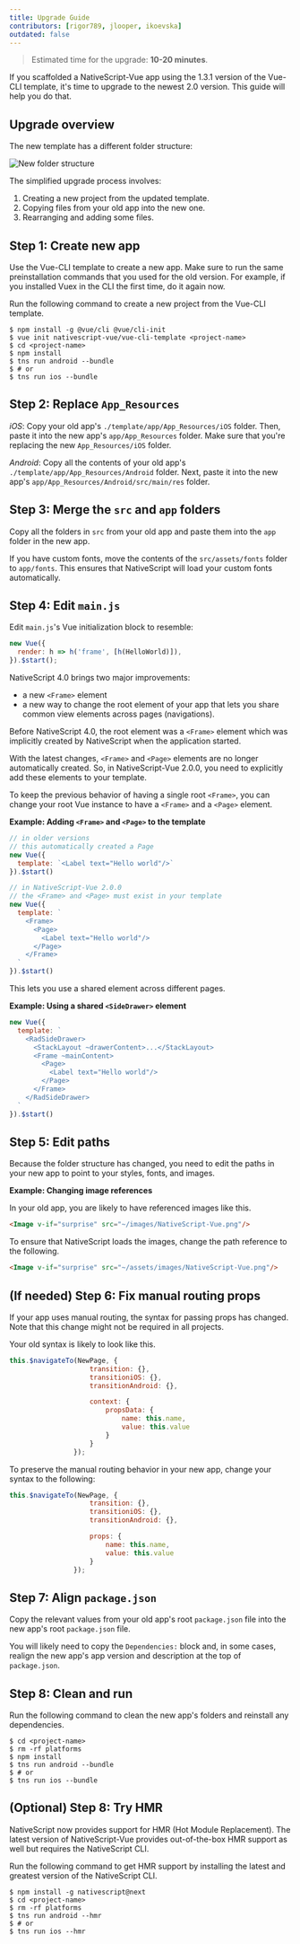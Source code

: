 ```yaml
---
title: Upgrade Guide
contributors: [rigor789, jlooper, ikoevska]
outdated: false
---
```


> Estimated time for the upgrade: **10-20 minutes**.

If you scaffolded a NativeScript-Vue app using the 1.3.1 version of the Vue-CLI template, it's time to upgrade to the newest 2.0 version. This guide will help you do that.

## Upgrade overview

The new template has a different folder structure:

![New folder structure](/screenshots/old-new-folder-structure.png)

The simplified upgrade process involves:

1. Creating a new project from the updated template.
1. Copying files from your old app into the new one.
1. Rearranging and adding some files.

## Step 1: Create new app

Use the Vue-CLI template to create a new app. Make sure to run the same preinstallation commands that you used for the old version. For example, if you installed Vuex in the CLI the first time, do it again now.

Run the following command to create a new project from the Vue-CLI template.

```shell
$ npm install -g @vue/cli @vue/cli-init
$ vue init nativescript-vue/vue-cli-template <project-name>
$ cd <project-name>
$ npm install
$ tns run android --bundle
$ # or
$ tns run ios --bundle
```

## Step 2: Replace `App_Resources`

*iOS*: Copy your old app's `./template/app/App_Resources/iOS` folder. Then, paste it into the new app's `app/App_Resources` folder.  Make sure that you're replacing the new `App_Resources/iOS` folder.

*Android*: Copy all the contents of your old app's `./template/app/App_Resources/Android` folder. Next, paste it into the new app's `app/App_Resources/Android/src/main/res` folder.


## Step 3: Merge the `src` and `app` folders

Copy all the folders in `src` from your old app and paste them into the `app` folder in the new app.

If you have custom fonts, move the contents of the `src/assets/fonts` folder to `app/fonts`. This ensures that NativeScript will load your custom fonts automatically.

## Step 4: Edit `main.js`

Edit `main.js`'s Vue initialization block to resemble:

```js
new Vue({
  render: h => h('frame', [h(HelloWorld)]),
}).$start();
```

NativeScript 4.0 brings two major improvements:

* a new `<Frame>` element
* a new way to change the root element of your app that lets you share common view elements across pages (navigations).

Before NativeScript 4.0, the root element was a `<Frame>` element which was implicitly created by NativeScript when the application started.

With the latest changes, `<Frame>` and `<Page>` elements are no longer automatically created. So, in NativeScript-Vue 2.0.0, you need to explicitly add these elements to your template.

To keep the previous behavior of having a single root `<Frame>`, you can change your root Vue instance to have a `<Frame>` and a `<Page>` element.

**Example: Adding `<Frame>` and `<Page>` to the template**

```JavaScript
// in older versions
// this automatically created a Page
new Vue({
  template: `<Label text="Hello world"/>`
}).$start()
```

```JavaScript
// in NativeScript-Vue 2.0.0
// the <Frame> and <Page> must exist in your template
new Vue({
  template: `
    <Frame>
      <Page>
        <Label text="Hello world"/>
      </Page>
    </Frame>
  `
}).$start()
```

This lets you use a shared element across different pages. 

**Example: Using a shared `<SideDrawer>` element**

```js
new Vue({
  template: `
    <RadSideDrawer>
      <StackLayout ~drawerContent>...</StackLayout>
      <Frame ~mainContent>
        <Page>
          <Label text="Hello world"/>
        </Page>
      </Frame>
    </RadSideDrawer>
  `
}).$start()
```

## Step 5: Edit paths

Because the folder structure has changed, you need to edit the paths in your new app to point to your styles, fonts, and images.

**Example: Changing image references**

In your old app, you are likely to have referenced images like this.

```HTML
<Image v-if="surprise" src="~/images/NativeScript-Vue.png"/>
```

To ensure that NativeScript loads the images, change the path reference to the following.

```HTML
<Image v-if="surprise" src="~/assets/images/NativeScript-Vue.png"/>
```

## (If needed) Step 6: Fix manual routing props

If your app uses manual routing, the syntax for passing props has changed. Note that this change might not be required in all projects.

Your old syntax is likely to look like this.

```JavaScript
this.$navigateTo(NewPage, {
                    transition: {},
                    transitioniOS: {},
                    transitionAndroid: {},

                    context: {
                        propsData: {
                            name: this.name,
                            value: this.value
                        }
                    }
                });
```

To preserve the manual routing behavior in your new app, change your syntax to the following: 

```JavaScript
this.$navigateTo(NewPage, {
                    transition: {},
                    transitioniOS: {},
                    transitionAndroid: {},

                    props: {
                        name: this.name,
                        value: this.value
                    }
                });
```

## Step 7: Align `package.json`

Copy the relevant values from your old app's root `package.json` file into the new app's root `package.json` file. 

You will likely need to copy the `Dependencies:` block and, in some cases, realign the new app's app version and description at the top of `package.json`.

## Step 8: Clean and run

Run the following command to clean the new app's folders and reinstall any dependencies.

```shell
$ cd <project-name>
$ rm -rf platforms
$ npm install
$ tns run android --bundle
$ # or
$ tns run ios --bundle
```

## (Optional) Step 8: Try HMR

NativeScript now provides support for HMR (Hot Module Replacement). The latest version of NativeScript-Vue provides out-of-the-box HMR support as well but requires the NativeScript CLI. 

Run the following command to get HMR support by installing the latest and greatest version of the NativeScript CLI.

```shell
$ npm install -g nativescript@next
$ cd <project-name>
$ rm -rf platforms
$ tns run android --hmr
$ # or
$ tns run ios --hmr
```
